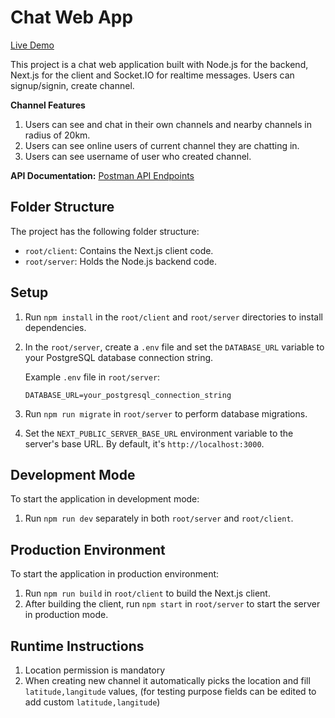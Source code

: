 # Chat Web App

[Live Demo](https://chat-app.alihussnainrb.com/)

This project is a chat web application built with Node.js for the backend, Next.js for the client and Socket.IO for realtime messages.
Users can signup/signin, create channel.

**Channel Features**

1. Users can see and chat in their own channels and nearby channels in radius of 20km.
2. Users can see online users of current channel they are chatting in.
3. Users can see username of user who created channel.

**API Documentation:** [Postman API Endpoints](https://documenter.getpostman.com/view/12373135/2s9Ye8eufs)

## Folder Structure

The project has the following folder structure:

- `root/client`: Contains the Next.js client code.
- `root/server`: Holds the Node.js backend code.

## Setup

1. Run `npm install` in the `root/client` and `root/server` directories to install dependencies.
2. In the `root/server`, create a `.env` file and set the `DATABASE_URL` variable to your PostgreSQL database connection string.

   Example `.env` file in `root/server`:

   ```plaintext
   DATABASE_URL=your_postgresql_connection_string
   ```

3. Run `npm run migrate` in `root/server` to perform database migrations.

4. Set the `NEXT_PUBLIC_SERVER_BASE_URL` environment variable to the server's base URL. By default, it's `http://localhost:3000`.

## Development Mode

To start the application in development mode:

1. Run `npm run dev` separately in both `root/server` and `root/client`.

## Production Environment

To start the application in production environment:

1. Run `npm run build` in `root/client` to build the Next.js client.
2. After building the client, run `npm start` in `root/server` to start the server in production mode.

## Runtime Instructions

1. Location permission is mandatory
2. When creating new channel it automatically picks the location and fill `latitude,langitude` values, (for testing purpose fields can be edited to add custom `latitude,langitude`)
